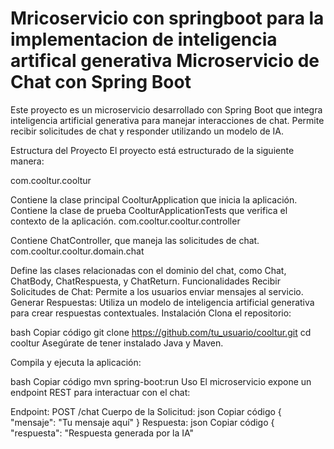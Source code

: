# Mricoservicio con springboot para la implementacion de inteligencia artifical generativa Microservicio de Chat con Spring Boot
Este proyecto es un microservicio desarrollado con Spring Boot que integra inteligencia artificial generativa para manejar interacciones de chat. Permite recibir solicitudes de chat y responder utilizando un modelo de IA.

Estructura del Proyecto
El proyecto está estructurado de la siguiente manera:

com.cooltur.cooltur

Contiene la clase principal CoolturApplication que inicia la aplicación.
Contiene la clase de prueba CoolturApplicationTests que verifica el contexto de la aplicación.
com.cooltur.cooltur.controller

Contiene ChatController, que maneja las solicitudes de chat.
com.cooltur.cooltur.domain.chat

Define las clases relacionadas con el dominio del chat, como Chat, ChatBody, ChatRespuesta, y ChatReturn.
Funcionalidades
Recibir Solicitudes de Chat: Permite a los usuarios enviar mensajes al servicio.
Generar Respuestas: Utiliza un modelo de inteligencia artificial generativa para crear respuestas contextuales.
Instalación
Clona el repositorio:

bash
Copiar código
git clone https://github.com/tu_usuario/cooltur.git
cd cooltur
Asegúrate de tener instalado Java y Maven.

Compila y ejecuta la aplicación:

bash
Copiar código
mvn spring-boot:run
Uso
El microservicio expone un endpoint REST para interactuar con el chat:

Endpoint: POST /chat
Cuerpo de la Solicitud:
json
Copiar código
{
    "mensaje": "Tu mensaje aquí"
}
Respuesta:
json
Copiar código
{
    "respuesta": "Respuesta generada por la IA"
